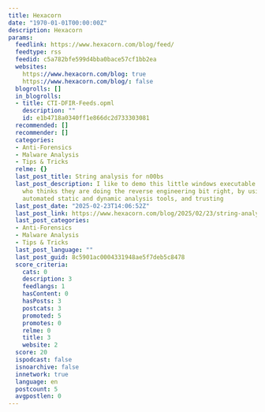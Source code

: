 ```yaml
---
title: Hexacorn
date: "1970-01-01T00:00:00Z"
description: Hexacorn
params:
  feedlink: https://www.hexacorn.com/blog/feed/
  feedtype: rss
  feedid: c5a782bfe599d4bba0bace57cf1bb2ea
  websites:
    https://www.hexacorn.com/blog: true
    https://www.hexacorn.com/blog/: false
  blogrolls: []
  in_blogrolls:
  - title: CTI-DFIR-Feeds.opml
    description: ""
    id: e1b4718a0340ff1e866dc2d733303081
  recommended: []
  recommender: []
  categories:
  - Anti-Forensics
  - Malware Analysis
  - Tips & Tricks
  relme: {}
  last_post_title: String analysis for n00bs
  last_post_description: I like to demo this little windows executable to everyone
    who thinks they are doing the reverse engineering bit right, by using available
    automated static and dynamic analysis tools, and trusting
  last_post_date: "2025-02-23T14:06:52Z"
  last_post_link: https://www.hexacorn.com/blog/2025/02/23/string-analysis-for-n00bs/
  last_post_categories:
  - Anti-Forensics
  - Malware Analysis
  - Tips & Tricks
  last_post_language: ""
  last_post_guid: 8c5901ac0004331948ae5f7deb5c8478
  score_criteria:
    cats: 0
    description: 3
    feedlangs: 1
    hasContent: 0
    hasPosts: 3
    postcats: 3
    promoted: 5
    promotes: 0
    relme: 0
    title: 3
    website: 2
  score: 20
  ispodcast: false
  isnoarchive: false
  innetwork: true
  language: en
  postcount: 5
  avgpostlen: 0
---
```

